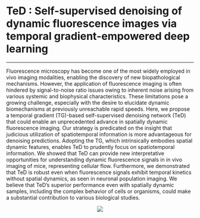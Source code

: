 # TeD : Self-supervised denoising of dynamic fluorescence images via temporal gradient-empowered deep learning
***

Fluorescence microscopy has become one of the most widely employed in vivo imaging modalities, enabling the discovery of new biopathological mechanisms. However, the application of fluorescence imaging is often hindered by signal-to-noise ratio issues owing to inherent noise arising from various systemic and biophysical characteristics. These limitations pose a growing challenge, especially with the desire to elucidate dynamic biomechanisms at previously unreachable rapid speeds. Here, we propose a temporal gradient (TG)-based self-supervised denoising network (TeD) that could enable an unprecedented advance in spatially dynamic fluorescence imaging. Our strategy is predicated on the insight that judicious utilization of spatiotemporal information is more advantageous for denoising predictions. Adopting the TG, which intrinsically embodies spatial dynamic features, enables TeD to prudently focus on spatiotemporal information. We showed that TeD can provide new interpretative opportunities for understanding dynamic fluorescence signals in in vivo imaging of mice, representing cellular flow. Furthermore, we demonstrated that TeD is robust even when fluorescence signals exhibit temporal kinetics without spatial dynamics, as seen in neuronal population imaging. We believe that TeD’s superior performance even with spatially dynamic samples, including the complex behavior of cells or organisms, could make a substantial contribution to various biological studies. 

<div align="center">
<img src = "https://github.com/user-attachments/assets/ef670da3-ffe9-4615-9051-61743b10ddbf">
</div>
